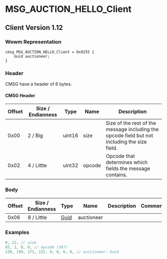 # MSG_AUCTION_HELLO_Client

## Client Version 1.12

### Wowm Representation
```rust,ignore
cmsg MSG_AUCTION_HELLO_Client = 0x0255 {
    Guid auctioneer;
}
```
### Header

CMSG have a header of 6 bytes.

#### CMSG Header

| Offset | Size / Endianness | Type   | Name   | Description |
| ------ | ----------------- | ------ | ------ | ----------- |
| 0x00   | 2 / Big           | uint16 | size   | Size of the rest of the message including the opcode field but not including the size field.|
| 0x02   | 4 / Little        | uint32 | opcode | Opcode that determines which fields the message contains.|

### Body

| Offset | Size / Endianness | Type | Name | Description | Comment |
| ------ | ----------------- | ---- | ---- | ----------- | ------- |
| 0x06 | 8 / Little | [Guid](../spec/packed-guid.md) | auctioneer |  |  |

### Examples
```c
0, 12, // size
85, 2, 0, 0, // opcode (597)
239, 190, 173, 222, 0, 0, 0, 0, // auctioneer: Guid
```
